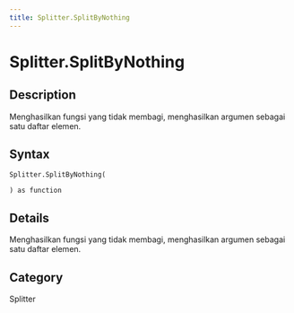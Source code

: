 ```yaml
---
title: Splitter.SplitByNothing
---
```


# Splitter.SplitByNothing


## Description

Menghasilkan fungsi yang tidak membagi, menghasilkan argumen sebagai satu daftar elemen.


## Syntax

```powerquery
Splitter.SplitByNothing(

) as function
```


## Details

Menghasilkan fungsi yang tidak membagi, menghasilkan argumen sebagai satu daftar elemen.



## Category
Splitter

